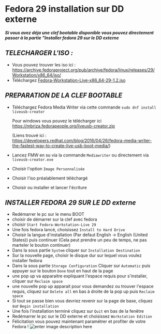 ﻿# Fedora 29 installation sur DD externe

***Si vous avez déja une clef bootable disponible vous pouvez directement passer à la partie "Installer fedora 29 sur le DD externe***

## ***TELECHARGER L'ISO :***

 - Vous pouvez trouver les iso ici : https://archive.fedoraproject.org/pub/archive/fedora/linux/releases/29/Workstation/x86_64/iso/
 - Téléchargez [Fedora-Workstation-Live-x86_64-29-1.2.iso](https://archive.fedoraproject.org/pub/archive/fedora/linux/releases/29/Workstation/x86_64/iso/Fedora-Workstation-Live-x86_64-29-1.2.iso)


## ***PREPARATION DE LA CLEF BOOTABLE***

 - Téléchargez Fedora Media Writer via cette commande `sudo dnf install
   liveusb-creator`
   
   Pour windows vous pouvez le télécharger ici
   https://mbriza.fedorapeople.org/liveusb-creator.zip
   
   (Liens trouvé ici :
   https://developers.redhat.com/blog/2016/04/26/fedora-media-writer-the-fastest-way-to-create-live-usb-boot-media/)
 - Lancez FMW en su via la commande `Mediawriter` ou directement via `liveusb-creator.exe`
 - Choisir l'option `Image Personnalisée`
 - Choisir l'iso préalablement téléchargé
 - Choisir ou installer et lancer l'écriture


## ***INSTALLER FEDORA 29 SUR LE DD externe***

 - Redémarrer le pc sur le menu BOOT
 - choisir de démarrer sur la clef avec fedora
 - choisir `Start Fedora-Workstation-Live 29`
 - Une fois fedora lancé, choisissez `Install to Hard Drive`
 - Choisir la langue d'installation (Par defaut English -> English (United States)) puis continuer (Cela peut prendre un peu de temps, ne pas marteler le bouton continuer)
 - Dans la sous partie `System` cliquer sur `Installation Destination`
 - Sur la nouvelle page, choisir le disque dur sur lequel vous voulez installer fedora
 - Dans la sous partie `Storage Configuration` Cliquer sur `Automatic` puis appuyer sur le bouton `Done` tout en haut de la page
 - une pop up va apparaitre expliquant l'espace requis pour s'installer, cliquer sur `Reclaim space`
 - une nouvelle pop up apparait pour vous demandez ou trouver l'espace requis, cliquez sur `Delete all` en bas à droite de la pop up puis `Reclaim space` 
 - Si tout se passe bien vous devriez revenir sur la page de base, cliquez sur `Begin installation`
 - Une fois l'installation terminé cliquez sur `Quit` en bas de la fenêtre
 - Redémarrer le pc sur le DD externe et choisissez `Workstation Edition`
 - Félicitation vous pouvez maintenant paramétrer et profiter de votre Fedora !
 ![enter image description here](https://media.giphy.com/media/fdyZ3qI0GVZC0/giphy.gif)
